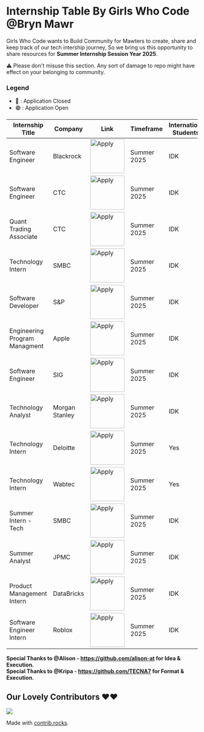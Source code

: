 # Internship Table By Girls Who Code @Bryn Mawr

Girls Who Code wants to Build Community for Mawters to create, share and keep track of our tech intership journey, So we bring us this opportunity to share resources for **Summer Internship Session Year 2025**.

:warning: Please don't misuse this section. Any sort of damage to repo might have effect on your belonging to community.

### Legend
 - 🔴 : Application Closed
 - 🟢 : Application Open


|Internship Title| Company | Link | Timeframe | International Students? | Industry | Academic Year| Application Status|
|----------------|---------|------|-----------|-------------------------|----------|--------------|-------------------|
|Software Engineer | Blackrock |   <a href="https://blackrock.tal.net/vx/lang-en-GB/mobile-0/brand-3/xf-1aa1a96c5ba3/candidate/so/pm/1/pl/1/opp/8163-2025-Summer-Internship-Program-AMERS/en-GB "><img src="https://i.imgur.com/eE1fXzS.png" width="90" alt="Apply"> </a>| Summer 2025 | IDK | Finance | Juniors | 🟢 |
|Software Engineer | CTC |   <a href="https://job-boards.greenhouse.io/chicagotradingcampushiring/jobs/4392240005?gh_src=d3efc0195us"><img src="https://i.imgur.com/eE1fXzS.png" width="90" alt="Apply"> </a>| Summer 2025 | IDK | Finance | Juniors | 🟢 |
|Quant Trading Associate | CTC |   <a href="https://job-boards.greenhouse.io/chicagotradingcampushiring/jobs/4449951005?gh_src=7c550c905us"><img src="https://i.imgur.com/eE1fXzS.png" width="90" alt="Apply"> </a>| Summer 2025 | IDK | Finance | Juniors | 🟢 |
|Technology Intern| SMBC | <a href="https://smbc.recsolu.com/jobs/TrJqhrC8kmTyGlBA4Q5GRg?job_board_id=eaXXV_6DqjCnE-NZ7B8R6A"><img src="https://i.imgur.com/eE1fXzS.png" width="90" alt="Apply"> | Summer 2025 | IDK | Banking | Juniors |  🟢 |
| Software Developer | S&P | <a href="https://careers.spglobal.com/jobs/294222?lang=en-us"><img src="https://i.imgur.com/eE1fXzS.png" width="90" alt="Apply"> </a> | Summer 2025 | IDK | finance |       | 🔴 | 
| Engineering Program Managment | Apple | <a href="https://jobs.apple.com/en-us/details/200554358/engineering-program-management-internships?team=STDNT"><img src="https://i.imgur.com/eE1fXzS.png" width="90" alt="Apply"> </a>| Summer 2025 | IDK | Technology |       | 🟢  | 
| Software Engineer | SIG | <a href="https://careers.sig.com/job/8218/Software-Engineering-Internship-Summer-2025"><img src="https://i.imgur.com/eE1fXzS.png" width="90" alt="Apply"> </a> |Summer 2025 | IDK | Finance | Junior/Senior  | 🟢  | 
| Technology Analyst | Morgan Stanley | <a href="https://www.morganstanley.com/careers/students-graduates/opportunities/17133" ><img src="https://i.imgur.com/eE1fXzS.png" width="90" alt="Apply"> </a> | Summer 2025 | IDK | Banking | Any | 🟢  | 
| Technology Intern| Deloitte | <a href="https://apply.deloitte.com/careers/JobDetail/Deloitte-Technology-US-Intern-Summer-2025/189827"><img src="https://i.imgur.com/eE1fXzS.png" width="90" alt="Apply"> | Summer 2025 | Yes | Consulting | Any | 🟢  | 
| Technology Intern | Wabtec | <a href="https://wabtec.wd1.myworkdayjobs.com/en-US/wabtec_careers/job/Erie-PA/Summer-2025-Digital-Internship_R0088443?q=intern&workerSubType=f6b08751ef07108b4852106afce50210" ><img src="https://i.imgur.com/eE1fXzS.png" width="90" alt="Apply"> </a> | Summer 2025 | Yes | Infrastructure | Sophomore, Junior, Senior | 🟢  | 
|Summer Intern - Tech | SMBC |   <a href="https://smbc.recsolu.com/jobs/8FBhKClcYLHBpHM9olKJZw?job_board_id=eaXXV_6DqjCnE-NZ7B8R6A"><img src="https://i.imgur.com/eE1fXzS.png" width="90" alt="Apply"> </a>| Summer 2025 | IDK | Banking | Juniors | 🟢 |
|Summer Analyst | JPMC |   <a href="https://jpmc.fa.oraclecloud.com/hcmUI/CandidateExperience/en/sites/CX_1001/job/210521949"><img src="https://i.imgur.com/eE1fXzS.png" width="90" alt="Apply"> </a>| Summer 2025 | IDK | Finance | Juniors | 🟢 |
|Product Management Intern | DataBricks |   <a href="https://www.databricks.com/company/careers/product/product-management-intern-summer-2025-6883068002?gh_jid=6883068002&gh_src=62a881d62"><img src="https://i.imgur.com/eE1fXzS.png" width="90" alt="Apply"> </a>| Summer 2025 | IDK | AI & DataScience | Any | 🟢 |
|Software Engineer Intern | Roblox |   <a href="https://careers.roblox.com/jobs/6086765/apply"><img src="https://i.imgur.com/eE1fXzS.png" width="90" alt="Apply"> </a>| Summer 2025 | IDK | Games | Any | 🟢 |


















**Special Thanks to @Alison - https://github.com/alison-at for Idea & Execution.** <br>
**Special Thanks to @Kripa - https://github.com/TECNA7 for Format & Execution.**


## Our Lovely Contributors ❤️❤️
<a href="https://github.com/GirlsWhoCodeBrynMawr/Internships-2025/graphs/contributors">
  <img src="https://contrib.rocks/image?repo=GirlsWhoCodeBrynMawr/Internships-2025" />
</a>

Made with [contrib.rocks](https://contrib.rocks).
